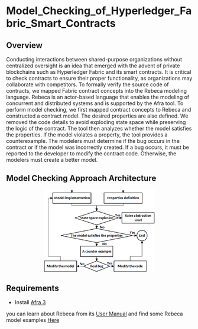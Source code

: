 # Model_Checking_of_Hyperledger_Fabric_Smart_Contracts
## Overview
Conducting interactions between shared-purpose organizations without centralized oversight is an idea that emerged with the advent of private blockchains such as Hyperledger Fabric and its smart contracts. It is critical to check contracts to ensure their proper functionality, as organizations may collaborate with competitors. To formally verify the source code of contracts, we mapped Fabric contract concepts into the Rebeca modeling language. Rebeca is an actor-based language that enables the modeling of concurrent and distributed systems and is supported by the Afra tool. To perform model checking, we first mapped contract concepts to Rebeca and constructed a contract model. The desired properties are also defined. We removed the code details to avoid exploding state space while preserving the logic of the contract. The tool then analyzes whether the model satisfies the properties. If the model violates a property, the tool provides a counterexample. The modelers must determine if the bug occurs in the contract or if the model was incorrectly created. If a bug occurs, it must be reported to the developer to modify the contract code. Otherwise, the modelers must create a better model.

## Model Checking Approach Architecture
<p align="center">
  <img src="docs/rebeca_dg.png" width="300">
</p>

## Requirements
- Install [Afra 3](https://www.python.org/downloads)

you can learn about Rebeca from its [User Manual](docs%2user_manual.pdf) and find some Rebeca model examples [Here](https://rebeca-lang.org/Rebeca)


